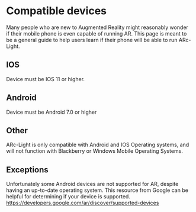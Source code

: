 # Compatible devices

Many people who are new to Augmented Reality might reasonably wonder if their mobile phone is even capable of running AR. This page is meant to be a general guide to help users learn if their phone will be able to run ARc-Light. 


## IOS
Device must be IOS 11 or higher.

## Android
Device must be Android 7.0 or higher

## Other
ARc-Light is only compatible with Android and IOS Operating systems, and will not function with Blackberry or Windows Mobile Operating Systems.

## Exceptions
Unfortunately some Android devices are not supported for AR, despite having an up-to-date operating system. This resource from Google can be helpful for determining if your device is supported. https://developers.google.com/ar/discover/supported-devices
